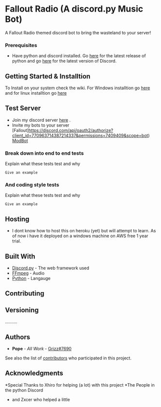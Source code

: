 # Fallout Radio (A discord.py Music Bot)

A Fallout Radio themed discord bot to bring the wasteland to your server!

### Prerequisites

- Have python and discord installed. Go [here](https://www.python.org/downloads/) for the latest release of python and go [here](https://discord.com/download) for the latest version of Discord.

## Getting Started & Installtion

To Install on your system check the wiki. For Windows installtion go [here](https://github.com/POPE44/FalloutRadio/wiki/Windows-Installation) and for linux installtion go [here](https://github.com/POPE44/FalloutRadio/wiki/Linux-Installation)

## Test Server

- Join my discord server [here](https://discord.gg/qr4pyDB8cv) .
- Invite my bots to your server [Fallout]https://discord.com/api/oauth2/authorize?client_id=770963714387214337&permissions=7409409&scope=bot) [ModBot](http://bit.ly/383IjtK)

### Break down into end to end tests

Explain what these tests test and why

```
Give an example
```

### And coding style tests

Explain what these tests test and why

```
Give an example
```

## Hosting

- I dont know how to host this on heroku (yet) but will attempt to learn. As of now i have it deployed on a windows machine on AWS free 1 year trial.

## Built With

* [Discord.py](https://discordpy.readthedocs.io/en/latest/) - The web framework used 
* [FFmpeg](https://ffmpeg.org/) - Audio
* [Python](phttps://www.python.org/) - Langauge

## Contributing


## Versioning
..........

## Authors

* **Pope** - *All Work* - [Grizz#7690](https://discord.gg/qr4pyDB8cv)

See also the list of [contributors](https://github.com/POPE44/FalloutRadio/contributors) who participated in this project.


## Acknowledgments

*Special Thanks to Xhiro for helping (a lot) with this project
*The People in the python Discord
* and Zxcer who helped a little
